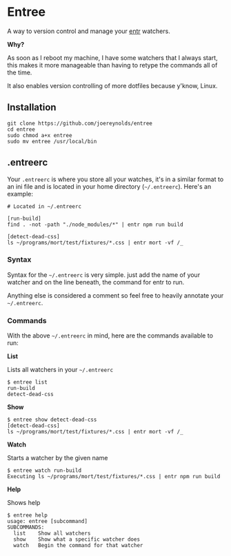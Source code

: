 # Entree

A way to version control and manage your [entr](http://entrproject.org/) watchers.

**Why?**

As soon as I reboot my machine, I have some watchers that I always start, this makes it more manageable
than having to retype the commands all of the time.

It also enables version controlling of more dotfiles because y'know, Linux.

## Installation

```
git clone https://github.com/joereynolds/entree
cd entree
sudo chmod a+x entree
sudo mv entree /usr/local/bin
```

## .entreerc

Your `.entreerc` is where you store all your watches, it's in a similar format to an ini file and is located in your home directory (`~/.entreerc`). Here's an example:

```
# Located in ~/.entreerc

[run-build]
find . -not -path "./node_modules/*" | entr npm run build

[detect-dead-css]
ls ~/programs/mort/test/fixtures/*.css | entr mort -vf /_
```

### Syntax

Syntax for the `~/.entreerc` is very simple. just add the name of your watcher and on the line beneath, the command for entr to run.

Anything else is considered a comment so feel free to heavily annotate your `~/.entreerc`.


### Commands 

With the above `~/.entreerc` in mind, here are the commands available to run:

**List**

Lists all watchers in your `~/.entreerc`

```
$ entree list
run-build
detect-dead-css
```

**Show**

```
$ entree show detect-dead-css
[detect-dead-css]
ls ~/programs/mort/test/fixtures/*.css | entr mort -vf /_
```

**Watch**

Starts a watcher by the given name

```
$ entree watch run-build
Executing ls ~/programs/mort/test/fixtures/*.css | entr npm run build
```

**Help**

Shows help  

```
$ entree help
usage: entree [subcommand]
SUBCOMMANDS:
  list    Show all watchers
  show    Show what a specific watcher does
  watch   Begin the command for that watcher
```
